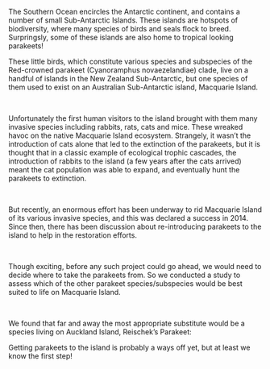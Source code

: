 The Southern Ocean encircles the Antarctic continent, and contains a number of small Sub-Antarctic Islands. These islands are hotspots of biodiversity, where many species of birds and seals flock to breed. Surpringsly, some of these islands are also home to tropical looking parakeets!

These little birds, which constitute various species and subspecies of the Red-crowned parakeet (Cyanoramphus novaezelandiae) clade, live on a handful of islands in the New Zealand Sub-Antarctic, but one species of them used to exist on an Australian Sub-Antarctic island, Macquarie Island.

​

Unfortunately the first human visitors to the island brought with them many invasive species including rabbits, rats, cats and mice. These wreaked havoc on the native Macquarie Island ecosystem. Strangely, it wasn’t the introduction of cats alone that led to the extinction of the parakeets, but it is thought that in a classic example of ecological trophic cascades, the introduction of rabbits to the island (a few years after the cats arrived) meant the cat population was able to expand, and eventually hunt the parakeets to extinction.

​

But recently, an enormous effort has been underway to rid Macquarie Island of its various invasive species, and this was declared a success in 2014. Since then, there has been discussion about re-introducing parakeets to the island to help in the restoration efforts.

​

Though exciting, before any such project could go ahead, we would need to decide where to take the parakeets from. So we conducted a study to assess which of the other parakeet species/subspecies would be best suited to life on Macquarie Island.

​

We found that far and away the most appropriate substitute would be a species living on Auckland Island, Reischek’s Parakeet:

Getting parakeets to the island is probably a ways off yet, but at least we know the first step!